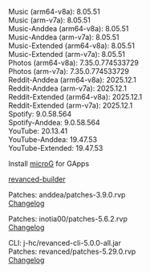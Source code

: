 Music (arm64-v8a): 8.05.51  
Music (arm-v7a): 8.05.51  
Music-Anddea (arm64-v8a): 8.05.51  
Music-Anddea (arm-v7a): 8.05.51  
Music-Extended (arm64-v8a): 8.05.51  
Music-Extended (arm-v7a): 8.05.51  
Photos (arm64-v8a): 7.35.0.774533729  
Photos (arm-v7a): 7.35.0.774533729  
Reddit-Anddea (arm64-v8a): 2025.12.1  
Reddit-Anddea (arm-v7a): 2025.12.1  
Reddit-Extended (arm64-v8a): 2025.12.1  
Reddit-Extended (arm-v7a): 2025.12.1  
Spotify: 9.0.58.564  
Spotify-Anddea: 9.0.58.564  
YouTube: 20.13.41  
YouTube-Anddea: 19.47.53  
YouTube-Extended: 19.47.53  

Install [microG](https://github.com/ReVanced/GmsCore/releases) for GApps  

[revanced-builder](https://github.com/geologically/revanced-builder)
  
Patches: anddea/patches-3.9.0.rvp  
[Changelog](https://github.com/anddea/revanced-patches/releases/tag/v3.9.0)

Patches: inotia00/patches-5.6.2.rvp  
[Changelog](https://github.com/inotia00/revanced-patches/releases/tag/v5.6.2)

CLI: j-hc/revanced-cli-5.0.0-all.jar  
Patches: revanced/patches-5.29.0.rvp  
[Changelog](https://github.com/revanced/revanced-patches/releases/tag/v5.29.0)  
